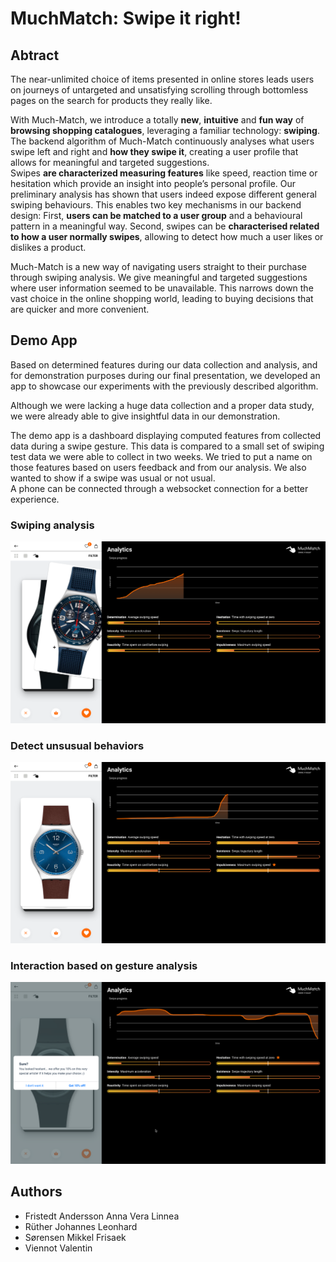 # MuchMatch: Swipe it right!

## Abtract
The near-unlimited choice of items presented in online stores leads users on journeys of untargeted and unsatisfying scrolling through bottomless pages on the search for products they really like.

With Much-Match, we introduce a totally **new**, **intuitive** and **fun way** of **browsing shopping catalogues**, leveraging a familiar technology: **swiping**. The backend algorithm of Much-Match continuously analyses what users swipe left and right and **how they swipe it**, creating a user profile that allows for meaningful and targeted suggestions.    
Swipes **are characterized measuring features** like speed, reaction time or hesitation which provide an insight into people’s personal profile. Our preliminary analysis has shown that users indeed expose different general swiping behaviours. This enables two key mechanisms in our backend design: First, **users can be matched to a user group** and a behavioural pattern in a meaningful way. Second, swipes can be **characterised related to how a user normally swipes**, allowing to detect how much a user likes or dislikes a product.

Much-Match is a new way of navigating users straight to their purchase through swiping analysis. We give meaningful and targeted suggestions where user information seemed to be unavailable. This narrows down the vast choice in the online shopping world, leading to buying decisions that are quicker and more convenient.

## Demo App
Based on determined features during our data collection and analysis, and for demonstration purposes during our final presentation, we developed an app to showcase our experiments with the previously described algorithm.

Although we were lacking a huge data collection and a proper data study, we were already able to give insightful data in our demonstration.

The demo app is a dashboard displaying computed features from collected data during a swipe gesture. This data is compared to a small set of swiping test data we were able to collect in two weeks. We tried to put a name on those features based on users feedback and from our analysis. We also wanted to show if a swipe was usual or not usual.   
A phone can be connected through a websocket connection for a better experience.

### Swiping analysis
![Swiping analysis features](./docs/trajectory-analysis.png)

### Detect unsusual behaviors
![Impulsiveness detection](./docs/impulsiveness.png)

### Interaction based on gesture analysis
![Hesitation and commercial popup](./docs/hesitation-popup.png)


## Authors
- Fristedt Andersson Anna Vera Linnea
- Rüther Johannes Leonhard
- Sørensen Mikkel Frisaek
- Viennot Valentin